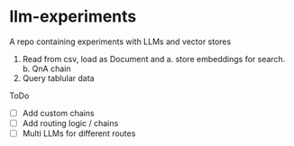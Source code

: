 # llm-experiments
A repo containing experiments with LLMs and vector stores

1. Read from csv, load as Document and 
    a. store embeddings for search. 
    b. QnA chain 
2. Query tablular data

ToDo 

- [ ] Add custom chains 
- [ ] Add routing logic / chains 
- [ ] Multi LLMs for different routes